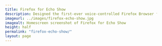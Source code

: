 ```yaml
---
title: Firefox for Echo Show
description: Designed the first-ever voice-controlled Firefox Browser for 2 smart displays used by 800K+ users.
imageurl: ../images/firefox-echo-show.jpg
imagealt: Homescreen screenshot of Firefox for Echo Show
height: half
permalink: "firefox-echo-show/"
layout: page
---
```

